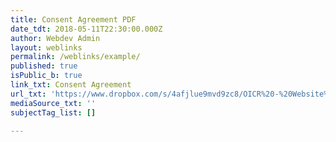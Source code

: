 ```yaml
---
title: Consent Agreement PDF
date_tdt: 2018-05-11T22:30:00.000Z
author: Webdev Admin
layout: weblinks
permalink: /weblinks/example/
published: true
isPublic_b: true
link_txt: Consent Agreement
url_txt: 'https://www.dropbox.com/s/4afjlue9mvd9zc8/OICR%20-%20Website%20User%20Consent%20Statement.pdf?dl=1'
mediaSource_txt: ''
subjectTag_list: []

---
```



